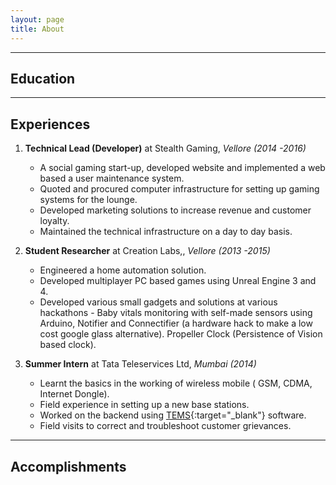 ```yaml
---
layout: page
title: About
---
```


---
## Education

---
## Experiences
1. **Technical Lead (Developer)** at Stealth Gaming, *Vellore (2014 -2016)*

   * A social gaming start-up, developed website and implemented a web based a user maintenance system.
   * Quoted and procured computer infrastructure for setting up gaming systems for the lounge.
   * Developed marketing solutions to increase revenue and customer loyalty.
   * Maintained the technical infrastructure on a day to day basis.

2. **Student Researcher** at Creation Labs,, *Vellore (2013 -2015)*

   * Engineered a home automation solution.
   * Developed multiplayer PC based games using Unreal Engine 3 and 4.
   * Developed various small gadgets and solutions at various hackathons - Baby vitals monitoring with self-made sensors using Arduino, Notifier and Connectifier (a hardware hack to make a low cost google glass alternative). Propeller Clock (Persistence of Vision based clock).

3. **Summer Intern** at Tata Teleservices Ltd, *Mumbai (2014)*

   * Learnt the basics in the working of wireless mobile ( GSM, CDMA, Internet Dongle).
   * Field experience in setting up a new base stations. 
   * Worked on the backend using [TEMS](http://www.tems.com/){:target="_blank"} software.
   * Field visits to correct and troubleshoot customer grievances. 

---
## Accomplishments




